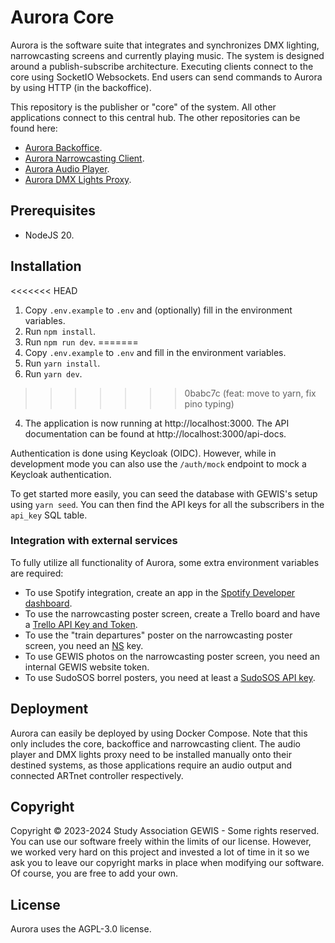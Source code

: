 # Aurora Core

Aurora is the software suite that integrates and synchronizes DMX lighting, narrowcasting screens and currently playing music.
The system is designed around a publish-subscribe architecture.
Executing clients connect to the core using SocketIO Websockets.
End users can send commands to Aurora by using HTTP (in the backoffice).

This repository is the publisher or "core" of the system. All other applications connect to this central hub.
The other repositories can be found here:
- [Aurora Backoffice](https://github.com/gewis/aurora-backoffice).
- [Aurora Narrowcasting Client](https://github.com/gewis/aurora-client).
- [Aurora Audio Player](https://github.com/gewis/aurora-lights-proxy).
- [Aurora DMX Lights Proxy](https://github.com/gewis/aurora-audio-player).

## Prerequisites
- NodeJS 20.

## Installation
<<<<<<< HEAD
1. Copy `.env.example` to `.env` and (optionally) fill in the environment variables. 
2. Run `npm install`.
3. Run `npm run dev`.
=======
1. Copy `.env.example` to `.env` and fill in the environment variables.
2. Run `yarn install`.
3. Run `yarn dev`.
>>>>>>> 0babc7c (feat: move to yarn, fix pino typing)
4. The application is now running at http://localhost:3000. The API documentation can be found at http://localhost:3000/api-docs.

Authentication is done using Keycloak (OIDC). However, while in development mode you can also use the `/auth/mock` endpoint to mock a Keycloak authentication.

To get started more easily, you can seed the database with GEWIS's setup using `yarn seed`.
You can then find the API keys for all the subscribers in the `api_key` SQL table.

### Integration with external services
To fully utilize all functionality of Aurora, some extra environment variables are required:
- To use Spotify integration, create an app in the [Spotify Developer dashboard](https://developer.spotify.com/dashboard).
- To use the narrowcasting poster screen, create a Trello board and have a [Trello API Key and Token](https://developer.atlassian.com/cloud/trello/guides/rest-api/authorization/#passing-token-and-key-in-api-requests).
- To use the "train departures" poster on the narrowcasting poster screen, you need an [NS](https://ns.nl) key.
- To use GEWIS photos on the narrowcasting poster screen, you need an internal GEWIS website token.
- To use SudoSOS borrel posters, you need at least a [SudoSOS API key](https://github.com/GEWIS/sudosos-backend). 

## Deployment
Aurora can easily be deployed by using Docker Compose. Note that this only includes the core, backoffice and narrowcasting client.
The audio player and DMX lights proxy need to be installed manually onto their destined systems, as those applications require an audio output and connected ARTnet controller respectively.

## Copyright
Copyright © 2023-2024 Study Association GEWIS - Some rights reserved.
You can use our software freely within the limits of our license.
However, we worked very hard on this project and invested a lot of time in it
so we ask you to leave our copyright marks in place when modifying our software.
Of course, you are free to add your own.

## License
Aurora uses the AGPL-3.0 license.
